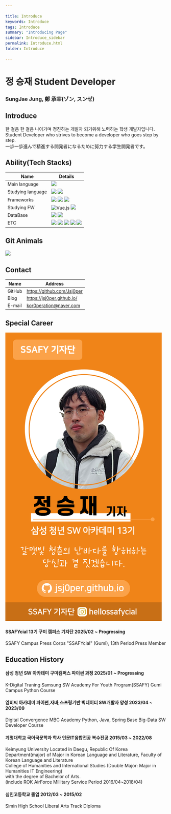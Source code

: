 ```yaml
---

title: Introduce
keywords: Introduce
tags: Introduce
summary: "Introducing Page"
sidebar: Introduce_sidebar
permalink: Introduce.html
folder: Introduce

---
```

# 정 승재 Student Developer

### SungJae Jung, 鄭 承宰(ゾン, スンゼ)


## Introduce

한 걸음 한 걸음 나아가며 정진하는 개발자 되기위해 노력하는 학생 개발자입니다.  
Student Developer who strives to become a developer who goes step by step.  
一歩一歩進んで精進する開発者になるために努力する学生開発者です。

## Ability(Tech Stacks)

| Name | Details |
| ---------- | ------------------------------------------------------------------------------------------------------------------------------------------------------------------------------------------------------------ |
| Main language | <img src="https://img.shields.io/badge/Python-3776AB?style=for-the-badge&logo=Python&logoColor=yellow"> |
| Studying language | <img src="https://img.shields.io/badge/java-E11F21?style=for-the-badge&logo=OpenJDK&logoColor=white"> <img src="https://img.shields.io/badge/Ruby-CC342D?style=for-the-badge&logo=Ruby&logoColor=white"> |
| Frameworks | <img src="https://img.shields.io/badge/django-%23092E20.svg?style=for-the-badge&logo=django&logoColor=white"> <img src="https://img.shields.io/badge/Jekyll-CC0000?style=for-the-badge&logo=Jekyll&logoColor=white"> <img src="https://img.shields.io/badge/bootstrap-%238511FA.svg?style=for-the-badge&logo=bootstrap&logoColor=white"> |
| Studying FW | ![Vue.js](https://img.shields.io/badge/vuejs-%2335495e.svg?style=for-the-badge&logo=vuedotjs&logoColor=%234FC08D) <img src="https://img.shields.io/badge/spring-6DB33F?style=for-the-badge&logo=Spring&logoColor=white"> |
| DataBase | <img src="https://img.shields.io/badge/sqlite-%2307405e.svg?style=for-the-badge&logo=sqlite&logoColor=white"> <img src="https://img.shields.io/badge/MySQL-4479A1?style=for-the-badge&logo=MySQL&logoColor=white"> |
| ETC | <img src="https://img.shields.io/badge/git-F05032?style=for-the-badge&logo=git&logoColor=white"> <img src="https://img.shields.io/badge/notion-000000?style=for-the-badge&logo=Notion&logoColor=white"> <img src="https://img.shields.io/badge/Adobe%20Premiere%20Pro-9999FF.svg?style=for-the-badge&logo=Adobe%20Premiere%20Pro&logoColor=white"> <img src="https://img.shields.io/badge/adobe%20photoshop-%2331A8FF.svg?style=for-the-badge&logo=adobe%20photoshop&logoColor=white"> <img src="https://img.shields.io/badge/Canva-%2300C4CC.svg?style=for-the-badge&logo=Canva&logoColor=white"> |

## Git Animals

<a href="https://github.com/devxb/gitanimals">
  <img src="https://render.gitanimals.org/farms/Jsj0per"/>
</a>

## Contact


| Name   | Address                    |
| ------ | -------------------------- |
| GitHub | https://github.com/Jsj0per |
| Blog   | https://jsj0per.github.io/ |
| E-mail | kor0peration@naver.com     |

## Special Career

![SSAFYcial_namecard](/pages/SSAFYcial/SSAFYcial_namecard.png)

#### SSAFYcial 13기 구미 캠퍼스 기자단 2025/02 ~ Progressing  

SSAFY Campus Press Corps "SSAFYcial" (Gumi), 13th Period Press Member  

## Education History

#### 삼성 청년 SW 아카데미 구미캠퍼스 파이썬 과정                                   2025/01 ~ Progressing

K-Digital Traning Samsung SW Academy For Youth Program(SSAFY) Gumi Campus Python Course  

#### 엠비씨 아카데미 파이썬,자바,스프링기반 빅데이터 SW개발자 양성                      2023/04 ~ 2023/09  

Digital Convergence MBC Academy Python, Java, Spring Base Big-Data SW Developer Course  

#### 계명대학교 국어국문학과 학사 인문IT융합전공 복수전공                               2015/03 ~ 2022/08  

Keimyung University Located in Daegu, Republic Of Korea  
Department(major) of Major in Korean Language and Literature, Faculty of Korean Language and Literature  
College of Humanities and International Studies (Double Major: Major in Humanities IT Engineering)  
with the degree of Bachelor of Arts.  
(include ROK AirForce Millitary Service Period 2016/04~2018/04)  

#### 심인고등학교 졸업                                                                  2012/03 ~ 2015/02
Simin High School Liberal Arts Track Diploma  
